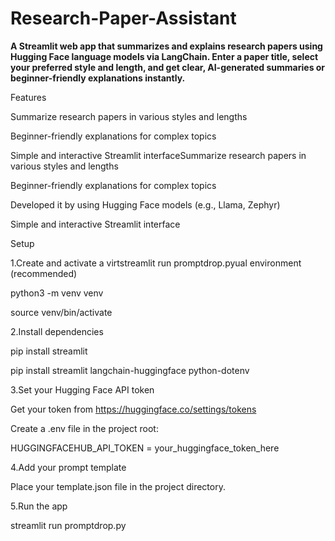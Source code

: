 # Research-Paper-Assistant

**A Streamlit web app that summarizes and explains research papers using Hugging Face language models via LangChain.
Enter a paper title, select your preferred style and length, and get clear, AI-generated summaries or beginner-friendly explanations instantly.**

Features

Summarize research papers in various styles and lengths

Beginner-friendly explanations for complex topics

Simple and interactive Streamlit interfaceSummarize research papers in various styles and lengths

Beginner-friendly explanations for complex topics

Developed it by using Hugging Face models (e.g., Llama, Zephyr)

Simple and interactive Streamlit interface

Setup

1.Create and activate a virtstreamlit run promptdrop.pyual environment (recommended)

 python3 -m venv venv
 
 source venv/bin/activate

2.Install dependencies

  pip install streamlit
  
  pip install streamlit langchain-huggingface python-dotenv

3.Set your Hugging Face API token

  Get your token from https://huggingface.co/settings/tokens

  Create a .env file in the project root:

  HUGGINGFACEHUB_API_TOKEN = your_huggingface_token_here

4.Add your prompt template

  Place your template.json file in the project directory.

5.Run the app

  streamlit run promptdrop.py
